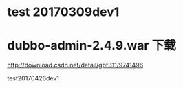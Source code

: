 # test 20170309dev1
# dubbo-admin-2.4.9.war 下载
   http://download.csdn.net/detail/gbf311/9741496

   test20170426dev1
